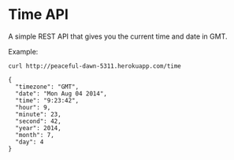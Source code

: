 Time API
========

A simple REST API that gives you the current time and date in GMT.

Example:

`curl http://peaceful-dawn-5311.herokuapp.com/time`

```
{
  "timezone": "GMT",
  "date": "Mon Aug 04 2014",
  "time": "9:23:42",
  "hour": 9,
  "minute": 23,
  "second": 42,
  "year": 2014,
  "month": 7,
  "day": 4
}
```
